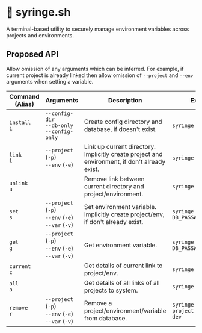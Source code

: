 # 💉 syringe.sh

A terminal-based utility to securely manage environment variables across projects and environments.

## Proposed API

Allow omission of any arguments which can be inferred. For example, if current project is already linked then allow omission of `--project` and `--env` arguments when setting a variable.

| Command (Alias)  | Arguments                                                | Description                                                                                   | Example                                    |
| ---------------- | -------------------------------------------------------- | --------------------------------------------------------------------------------------------- | ------------------------------------------ |
| `install`<br>`i` | `--config-dir` <br>`--db-only` <br>`--config-only`       | Create config directory and database, if doesn't exist.                                       | `syringe install`                          |
| `link`<br>`l`    | `--project` (`-p`) <br>`--env` (`-e`)                    | Link up current directory. Implicitly create project and environment, if don't already exist. | `syringe link`                             |
| `unlink`<br>`u`  |                                                          | Remove link between current directory and project/environment.                                | `syringe unlink`                           |
| `set`<br>`s`     | `--project` (`-p`) <br>`--env` (`-e`) <br>`--var` (`-v`) | Set environment variable. Implicitly create project/env, if don't already exist.              | `syringe set --var DB_PASSWORD=p4ssw0rd`   |
| `get`<br>`g`     | `--project` (`-p`) <br>`--env` (`-e`) <br>`--var` (`-v`) | Get environment variable.                                                                     | `syringe get --var DB_PASSWORD`            |
| `current`<br>`c` |                                                          | Get details of current link to project/env.                                                   | `syringe current`                          |
| `all`<br>`a`     |                                                          | Get details of all links of all projects to system.                                           | `syringe all`                              |
| `remove`<br>`r`  | `--project` (`-p`) <br>`--env` (`-e`) <br>`--var` (`-v`) | Remove a project/environment/variable from database.                                          | `syringe remove --project dunce --env dev` |
